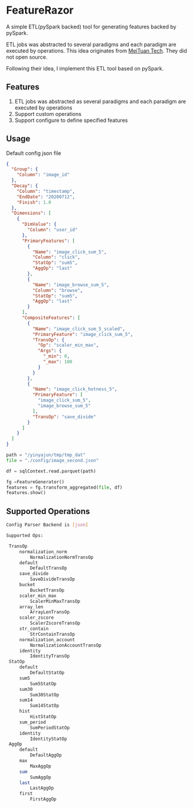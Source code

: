 # FeatureRazor
A simple ETL(pySpark backed) tool for generating features backed by pySpark. 

ETL jobs was abstracted to several paradigms and each paradigm are executed by operations. This idea originates 
from [MeiTuan Tech](https://tech.meituan.com/2016/12/09/feature-pipeline.html). They did not open source. 

Following their idea, I implement this ETL tool based on pySpark.

## Features

1. ETL jobs was abstracted as several paradigms and each paradigm are executed by operations
2. Support custom operations
3. Support configure to define specified features

## Usage
Default config json file
```json
{
  "Group": {
    "Column": "image_id"
  },
  "Decay": {
    "Column": "timestamp",
    "EndDate": "20200712",
    "Finish": 1.0
  },
  "Dimensions": [
    {
      "DimValue": {
        "Column": "user_id"
      },
      "PrimaryFeatures": [
        {
          "Name": "image_click_sum_5",
          "Column": "click",
          "StatOp": "sum5",
          "AggOp": "last"
        },
        {
          "Name": "image_browse_sum_5",
          "Column": "browse",
          "StatOp": "sum5",
          "AggOp": "last"
        }
      ],
      "CompositeFeatures": [
        {
          "Name": "image_click_sum_5_scaled",
          "PrimaryFeature": "image_click_sum_5",
          "TransOp": {
            "Op": "scaler_min_max",
            "Args": {
              "_min": 0,
              "_max": 100
            }
          }
        },
        {
          "Name": "image_click_hotness_5",
          "PrimaryFeature": [
            "image_click_sum_5",
            "image_browse_sum_5"
          ],
          "TransOp": "save_divide"
        }
      ]
    }
  ]
}
```

```python
path = "/yinyajun/tmp/tmp_dat"
file = "./config/image_second.json"

df = sqlContext.read.parquet(path)

fg =FeatureGenerator()
features = fg.transform_aggregated(file, df)
features.show()
```

## Supported Operations
```bash
Config Parser Backend is [json]

Supported Ops:

 TransOp
     normalization_norm
         NormalizationNormTransOp
     default
         DefaultTransOp
     save_divide
         SaveDivideTransOp
     bucket
         BucketTransOp
     scaler_min_max
         ScalerMinMaxTransOp
     array_len
         ArrayLenTransOp
     scaler_zscore
         ScalerZscoreTransOp
     str_contain
         StrContainTransOp
     normalization_account
         NormalizationAccountTransOp
     identity
         IdentityTransOp
 StatOp
     default
         DefaultStatOp
     sum5
         Sum5StatOp
     sum30
         Sum30StatOp
     sum14
         Sum14StatOp
     hist
         HistStatOp
     sum_period
         SumPeriodStatOp
     identity
         IdentityStatOp
 AggOp
     default
         DefaultAggOp
     max
         MaxAggOp
     sum
         SumAggOp
     last
         LastAggOp
     first
         FirstAggOp

```




